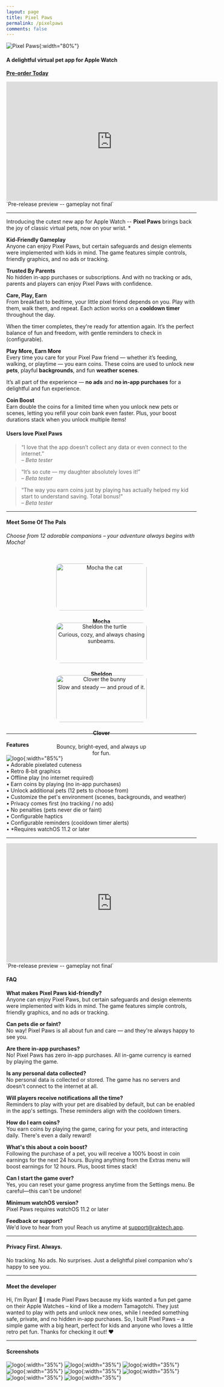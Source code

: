 ```yaml
---
layout: page
title: Pixel Paws
permalink: /pixelpaws
comments: false
---
```


![Pixel Paws](/assets/images/pixelpaws/pixelpaws-promo2.png){:width="80%"}

#### A delightful virtual pet app for Apple Watch
[**Pre-order Today**](https://apps.apple.com/us/app/pixel-paws-digital-pet-toy/id6743422824)  

<iframe width="560" height="315" src="https://www.youtube.com/embed/brlhUBjvBNQ" frameborder="0" allowfullscreen></iframe>
`Pre-release preview -- gameplay not final`
<br>

---

Introducing the cutest new app for Apple Watch -- **Pixel Paws** brings back the joy of classic virtual pets, now on your wrist. *

**Kid-Friendly Gameplay**  
Anyone can enjoy Pixel Paws, but certain safeguards and design elements were implemented with kids in mind. The game features simple controls, friendly graphics, and no ads or tracking.

**Trusted By Parents**  
No hidden in-app purchases or subscriptions. And with no tracking or ads, parents and players can enjoy Pixel Paws with confidence.

**Care, Play, Earn**  
From breakfast to bedtime, your little pixel friend depends on you. Play with them, walk them, and repeat. Each action works on a **cooldown timer** throughout the day.  

When the timer completes, they're ready for attention again. It’s the perfect balance of fun and freedom, with gentle reminders to check in (configurable).

**Play More, Earn More**  
Every time you care for your Pixel Paw friend — whether it’s feeding, walking, or playtime — you earn coins. These coins are used to unlock new **pets**, playful **backgrounds**, and fun **weather scenes**.

It’s all part of the experience — **no ads** and **no in-app purchases** for a delightful and fun experience.  

**Coin Boost**  
Earn double the coins for a limited time when you unlock new pets or scenes, letting you refill your coin bank even faster. Plus, your boost durations stack when you unlock multiple items!

#### Users love Pixel Paws

> “I love that the app doesn’t collect any data or even connect to the internet.”  
> *– Beta tester*

> “It’s so cute — my daughter absolutely loves it!”  
> *– Beta tester*

> “The way you earn coins just by playing has actually helped my kid start to understand saving. Total bonus!”  
> *– Beta tester*

---

#### Meet Some Of The Pals
*Choose from 12 adorable companions – your adventure always begins with Mocha!*

<div style="display: flex; flex-wrap: wrap; justify-content: space-evenly; align-items: stretch; text-align: center; margin-top: 2rem; width: 100%;">

  <div style="flex: 0 1 240px; margin: 1rem;">
    <img src="/assets/images/pixelpaws/mocha.png" alt="Mocha the cat" style="width: 100%; border-radius: 12px;" />
    <h4>Mocha</h4>
    <p>Curious, cozy, and always chasing sunbeams.</p>
  </div>

  <div style="flex: 0 1 240px; margin: 1rem;">
    <img src="/assets/images/pixelpaws/sheldon.png" alt="Sheldon the turtle" style="width: 100%; border-radius: 12px;" />
    <h4>Sheldon</h4>
    <p>Slow and steady — and proud of it.</p>
  </div>

  <div style="flex: 0 1 240px; margin: 1rem;">
    <img src="/assets/images/pixelpaws/clover.png" alt="Clover the bunny" style="width: 100%; border-radius: 12px;" />
    <h4>Clover</h4>
    <p>Bouncy, bright-eyed, and always up for fun.</p>
  </div>

</div>

---

#### Features
![logo](/assets/images/pixelpaws/pixelpaw-bento1.jpg){:width="85%"}  
• Adorable pixelated cuteness  
• Retro 8-bit graphics  
• Offline play (no internet required)  
• Earn coins by playing (no in-app purchases)  
• Unlock additional pets (12 pets to choose from)  
• Customize the pet's environment (scenes, backgrounds, and weather)  
• Privacy comes first (no tracking / no ads)  
• No penalties (pets never die or faint)  
• Configurable haptics  
• Configurable reminders (cooldown timer alerts)  
• *Requires watchOS 11.2 or later

---

<iframe width="560" height="315" src="https://youtube.com/embed/HqoaR9eOpxQ" frameborder="0" allowfullscreen></iframe>
`Pre-release preview -- gameplay not final`
<br>

#### FAQ
**What makes Pixel Paws kid-friendly?**  
Anyone can enjoy Pixel Paws, but certain safeguards and design elements were implemented with kids in mind. The game features simple controls, friendly graphics, and no ads or tracking.

**Can pets die or faint?**  
No way! Pixel Paws is all about fun and care — and they're always happy to see you.

**Are there in-app purchases?**  
No! Pixel Paws has zero in-app purchases. All in-game currency is earned by playing the game.

**Is any personal data collected?**  
No personal data is collected or stored. The game has no servers and doesn't connect to the internet at all.

**Will players receive notifications all the time?**  
Reminders to play with your pet are disabled by default, but can be enabled in the app's settings. These reminders align with the cooldown timers.

**How do I earn coins?**  
You earn coins by playing the game, caring for your pets, and interacting daily. There's even a daily reward!

**What's this about a coin boost?**  
Following the purchase of a pet, you will receive a 100% boost in coin earnings for the next 24 hours. Buying anything from the Extras menu will boost earnings for 12 hours. Plus, boost times stack!

**Can I start the game over?**  
Yes, you can reset your game progress anytime from the Settings menu. Be careful—this can't be undone!

**Minimum watchOS version?**  
Pixel Paws requires watchOS 11.2 or later

**Feedback or support?**  
We'd love to hear from you! Reach us anytime at support@raktech.app.

---

#### Privacy First. Always.
No tracking. No ads. No surprises. Just a delightful pixel companion who's happy to see you.  

---

#### Meet the developer
Hi, I’m Ryan! 👋 I made Pixel Paws because my kids wanted a fun pet game on their Apple Watches – kind of like a modern Tamagotchi. They just wanted to play with pets and unlock new ones, while I needed something safe, private, and no hidden in-app purchases. So, I built Pixel Paws – a simple game with a big heart, perfect for kids and anyone who loves a little retro pet fun. Thanks for checking it out! ❤️

---

#### Screenshots
![logo](/assets/images/pixelpaws/pixelpaws-promo1.png){:width="35%"} 
![logo](/assets/images/pixelpaws/icon.png){:width="35%"} 
![logo](/assets/images/pixelpaws/appscreen0.png){:width="35%"} 
![logo](/assets/images/pixelpaws/appscreen1.jpeg){:width="35%"} 
![logo](/assets/images/pixelpaws/appscreen2.jpeg){:width="35%"} 
![logo](/assets/images/pixelpaws/appscreen3.jpeg){:width="35%"} 
![logo](/assets/images/pixelpaws/appscreen4.jpeg){:width="35%"} 
![logo](/assets/images/pixelpaws/appscreen5.jpeg){:width="35%"} 